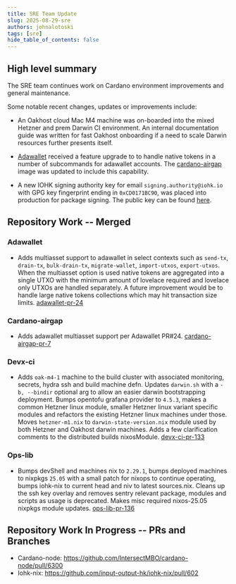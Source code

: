 ```yaml
---
title: SRE Team Update
slug: 2025-08-29-sre
authors: johnalotoski
tags: [sre]
hide_table_of_contents: false
---
```


## High level summary

The SRE team continues work on Cardano environment improvements and general maintenance.

Some notable recent changes, updates or improvements include:

* An Oakhost cloud Mac M4 machine was on-boarded into the mixed Hetzner and
prem Darwin CI environment. An internal documentation guide was written for
fast Oakhost onboarding if a need to scale Darwin resources further presents
itself.

* [Adawallet](https://github.com/input-output-hk/adawallet) received a feature
upgrade to to handle native tokens in a number of subcommands for adawallet
accounts. The [cardano-airgap](https://github.com/IntersectMBO/cardano-airgap)
image was updated to include this capability.

* A new IOHK signing authority key for email `signing.authority@iohk.io` with
GPG key fingerprint ending in `0xCD0171BC90`, was placed into production for
package signing.  The public key can be found
[here](https://keyserver.ubuntu.com/pks/lookup?op=get&search=0x31b3f22fa0cce2e8382c04a2807f2acd0171bc90).

## Repository Work -- Merged

### Adawallet
* Adds multiasset support to adawallet in select contexts such as `send-tx`,
  `drain-tx`, `bulk-drain-tx`, `migrate-wallet`, `import-utxos`, `export-utxos`.
  When the multiasset option is used native tokens are aggregated into a single
  UTXO with the minimum amount of lovelace required and lovelace only UTXOs are
  handled separately. A future improvement would be to handle large native tokens
  collections which may hit transaction size limits.
  [adawallet-pr-24](https://github.com/input-output-hk/adawallet/pull/24)


### Cardano-airgap
* Adds adawallet multiasset support per Adawallet PR#24.
  [cardano-airgap-pr-7](https://github.com/IntersectMBO/cardano-airgap/pull/7)


### Devx-ci
* Adds `oak-m4-1` machine to the build cluster with associated monitoring,
  secrets, hydra ssh and build machine defn.  Updates `darwin.sh` with a `-b,
  --bindir` optional arg to allow an easier darwin bootstrapping deployment.
  Bumps opentofu grafana provider to `4.5.3`, makes a common Hetzner linux
  module, smaller Hetzner linux variant specific modules and refactors the
  existing Hetzner linux machines under those. Moves `hetzner-m1.nix` to
  `darwin-state-version.nix` module used by both Hetzner and Oakhost darwin
  machines. Adds a few clarification comments to the distributed builds
  nixosModule.
  [devx-ci-pr-133](https://github.com/input-output-hk/devx-ci/pull/133)


### Ops-lib
* Bumps devShell and machines nix to `2.29.1`, bumps deployed machines to
  nixpkgs `25.05` with a small patch for nixops to continue operating, bumps
  iohk-nix to current head and niv to latest sources.nix. Cleans up the ssh key
  overlay and removes sentry relevant package, modules and scripts as usage is
  deprecated.  Makes misc required nixos-25.05 nixpkgs module updates.
  [ops-lib-pr-136](https://github.com/input-output-hk/ops-lib/pull/136)


## Repository Work In Progress -- PRs and Branches

* Cardano-node: https://github.com/IntersectMBO/cardano-node/pull/6300
* Iohk-nix: https://github.com/input-output-hk/iohk-nix/pull/602
